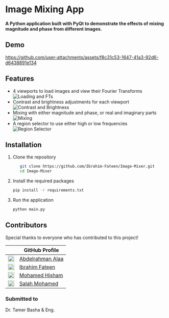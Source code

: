 # Image Mixing App

**A Python application built with PyQt to demonstrate the effects of mixing magnitude and phase from different images.**

## Demo
https://github.com/user-attachments/assets/f8c31c53-1647-41a3-92d6-d6438891e134

## Features
- 4 viewports to load images and view their Fourier Transforms
     ![Loading and FTs](https://github.com/user-attachments/assets/52a4360e-fe75-4a00-a64d-1667797239f2)
- Contrast and brightness adjustments for each viewport
     ![Contrast and Brightness](https://github.com/user-attachments/assets/c94d5780-99e6-476b-b0b5-113ce9b08ffa)
- Mixing with either magnitude and phase, or real and imaginary parts
     ![Mixing](https://github.com/user-attachments/assets/b7ffc5c5-9c19-4a8e-bbba-e06f6a5010a7)
- A region selector to use either high or low frequencies
     ![Region Selector](https://github.com/user-attachments/assets/b097f870-9e4b-438a-8ca3-00ad00d63455)

## Installation

1. Clone the repository
   ```bash
      git clone https://github.com/Ibrahim-Fateen/Image-Mixer.git
      cd Image-Mixer
   ```
2. Install the required packages
   ```bash
   pip install -r requirements.txt
   ```
3. Run the application
   ```bash
   python main.py
   ```
   
## Contributors

Special thanks to everyone who has contributed to this project!  

|              | GitHub Profile                     |
|------------------|-----------------------------------|
| [<img src="https://github.com/abdelrahman-alaa-10.png" width="20">](https://github.com/abdelrahman-alaa-10) | [Abdelrahman Alaa](https://github.com/abdelrahman-alaa-10) |
| [<img src="https://github.com/Ibrahim-Fateen.png" width="20">](https://github.com/Ibrahim-Fateen) | [Ibrahim Fateen](https://github.com/Ibrahim-Fateen) |
| [<img src="https://github.com/MohamedHisham20.png" width="20">](https://github.com/MohamedHisham20) | [Mohamed Hisham](https://github.com/MohamedHisham20) |
| [<img src="https://github.com/salahmohamed03.png" width="20">](https://github.com/salahmohamed03) | [Salah Mohamed](https://github.com/salahmohamed03) |

### Submitted to
Dr. Tamer Basha & Eng. 
